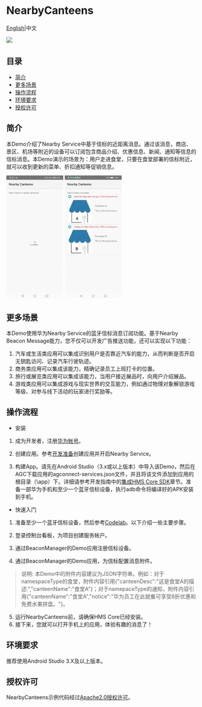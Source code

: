 # NearbyCanteens
[English](https://github.com/HMS-Core/hms-nearby-demo/tree/master/NearbyCanteens)|中文

[![](https://camo.githubusercontent.com/ce1c195eb2524e4e67a2e74bf6e9619555aa0913/68747470733a2f2f696d672e736869656c64732e696f2f62616467652f446f63732d686d736775696465732d627269676874677265656e)](https://developer.huawei.com/consumer/cn/doc/development/HMSCore-Guides/introduction-0000001050040566)

## 目录
 * [简介](#简介)
 * [更多场景](#更多场景)
 * [操作流程](#操作流程)
 * [环境要求](#环境要求)
 * [授权许可](#授权许可)

## 简介
本Demo介绍了Nearby Service中基于信标的近距离消息。通过该消息，商店、景区、机场等附近的设备可以订阅包含商品介绍、优惠信息、新闻、通知等信息的信标消息。本Demo演示的场景为：用户走进食堂，只要在食堂部署的信标附近，就可以收到更新的菜单、折扣通知等促销信息。

<img src="Result_1.jpg" width = 30% height = 30%> <img src="Result_2.jpg" width = 30% height = 30%>

## 更多场景
本Demo使用华为Nearby Service的蓝牙信标消息订阅功能。基于Nearby Beacon Message能力，您不仅可以开发广告推送功能，还可以实现以下功能：
1. 汽车或生活类应用可以集成识别用户是否靠近汽车的能力，从而判断是否开启无钥匙访问、记录汽车行驶轨迹。
2. 商务类应用可以集成该能力，精确记录员工上班打卡的位置。
3. 旅行或展览类应用可以集成该能力，当用户接近展品时，向用户介绍展品。
4. 游戏类应用可以集成游戏与现实世界的交互能力，例如通过物理对象解锁游戏等级、对参与线下活动的玩家进行奖励等。

## 操作流程
* 安装
1. 成为开发者，注册[华为帐号](https://developer.huawei.com/consumer/en/)。

2. 创建应用。参考[开发准备](https://developer.huawei.com/consumer/cn/doc/development/HMSCore-Guides/config-agc-0000001050040578)创建应用并开启Nearby Service。

3. 构建App。请先在Android Studio（3.x或以上版本）中导入该Demo，然后在AGC下载应用的agconnect-services.json文件，并且将该文件添加到应用的根目录（\app）下。详细请参考开发指南中的[集成HMS Core SDK](https://developer.huawei.com/consumer/cn/doc/development/HMSCore-Guides/android-integrating-sdk-0000001050126093)章节。准备一部华为手机和至少一个蓝牙信标设备，执行adb命令将编译好的APK安装到手机。

* 快速入门
1. 准备至少一个蓝牙信标设备，然后参考[Codelab](https://developer.huawei.com/consumer/cn/codelab/HUAWEINearbyMessageKit/index.html)。以下介绍一些主要步骤。

2. 登录控制台看板，为项目创建服务帐户。
3. 通过BeaconManager的Demo应用注册信标设备。
4. 通过BeaconManager的Demo应用，为信标配置消息附件。
> 说明: 本Demo中的附件内容建议为JSON字符串。例如：对于namespaceType的食堂，附件内容引用{"canteenDesc":"这是食堂A的描述.","canteenName":"食堂A"}；对于namepaceType的通知，附件内容引用{"canteenName":"食堂A","notice":"华为员工在此就餐可享受8折优惠和免费水果拼盘。"}。

5. 运行NearbyCanteens前，请确保HMS Core已经安装。
6. 接下来，您就可以打开手机上的应用，体验有趣的消息了！


## 环境要求
推荐使用Android Studio 3.X及以上版本。

## 授权许可
NearbyCanteens示例代码经过[Apache2.0授权许可](http://www.apache.org/licenses/LICENSE-2.0)。
